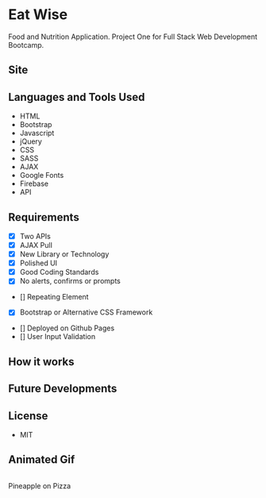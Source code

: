 # Eat Wise
Food and Nutrition Application. Project One for Full Stack Web Development Bootcamp.

## Site

## Languages and Tools Used
* HTML
* Bootstrap
* Javascript
* jQuery
* CSS
* SASS
* AJAX
* Google Fonts
* Firebase
* API

## Requirements
- [x] Two APIs
- [x] AJAX Pull
- [x] New Library or Technology
- [x] Polished UI
- [x] Good Coding Standards
- [x] No alerts, confirms or prompts
- [] Repeating Element
- [x] Bootstrap or Alternative CSS Framework
- [] Deployed on Github Pages
- [] User Input Validation

## How it works

## Future Developments

## License
* MIT

## Animated Gif
![]()

Pineapple on Pizza
